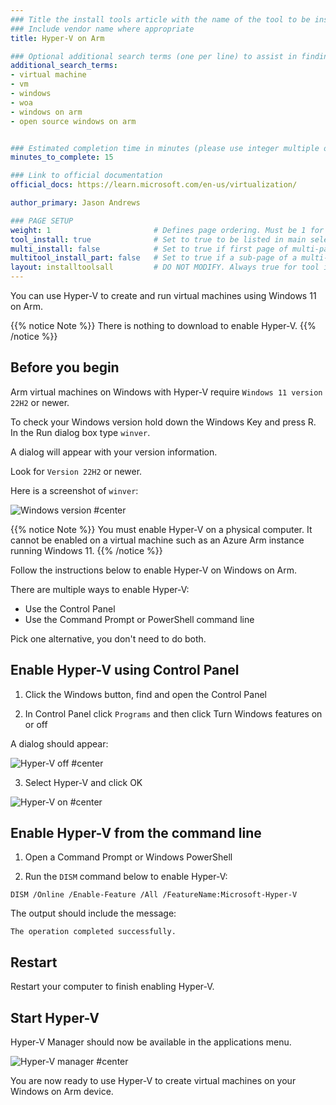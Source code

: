 ```yaml
---
### Title the install tools article with the name of the tool to be installed
### Include vendor name where appropriate
title: Hyper-V on Arm

### Optional additional search terms (one per line) to assist in finding the article
additional_search_terms:
- virtual machine
- vm
- windows
- woa
- windows on arm
- open source windows on arm


### Estimated completion time in minutes (please use integer multiple of 5)
minutes_to_complete: 15

### Link to official documentation
official_docs: https://learn.microsoft.com/en-us/virtualization/

author_primary: Jason Andrews

### PAGE SETUP
weight: 1                       # Defines page ordering. Must be 1 for first (or only) page.
tool_install: true              # Set to true to be listed in main selection page, else false
multi_install: false            # Set to true if first page of multi-page article, else false
multitool_install_part: false   # Set to true if a sub-page of a multi-page article, else false
layout: installtoolsall         # DO NOT MODIFY. Always true for tool install articles
---
```


You can use Hyper-V to create and run virtual machines using Windows 11 on Arm. 

{{% notice Note %}}
There is nothing to download to enable Hyper-V.
{{% /notice %}}

## Before you begin

Arm virtual machines on Windows with Hyper-V require `Windows 11 version 22H2` or newer. 

To check your Windows version hold down the Windows Key and press R. In the Run dialog box type `winver`.

A dialog will appear with your version information. 

Look for `Version 22H2` or newer. 

Here is a screenshot of `winver`:

![Windows version #center](/install-guides/_images/winver.png)


{{% notice Note %}}
You must enable Hyper-V on a physical computer. It cannot be enabled on a virtual machine such as an Azure Arm instance running Windows 11. 
{{% /notice %}}

Follow the instructions below to enable Hyper-V on Windows on Arm. 

There are multiple ways to enable Hyper-V:
- Use the Control Panel 
- Use the Command Prompt or PowerShell command line

Pick one alternative, you don't need to do both.

## Enable Hyper-V using Control Panel

1. Click the Windows button, find and open the Control Panel 

2. In Control Panel click `Programs` and then click Turn Windows features on or off

A dialog should appear:

![Hyper-V off #center](/install-guides/_images/hyper-v-1.png)

3. Select Hyper-V and click OK

![Hyper-V on #center](/install-guides/_images/hyper-v-2.png)

## Enable Hyper-V from the command line

1. Open a Command Prompt or Windows PowerShell

2. Run the `DISM` command below to enable Hyper-V:

```console
DISM /Online /Enable-Feature /All /FeatureName:Microsoft-Hyper-V
```

The output should include the message:

```output
The operation completed successfully.
```

## Restart 

Restart your computer to finish enabling Hyper-V.


## Start Hyper-V

Hyper-V Manager should now be available in the applications menu.

![Hyper-V manager #center](/install-guides/_images/hyper-v-manager.png)

You are now ready to use Hyper-V to create virtual machines on your Windows on Arm device. 
